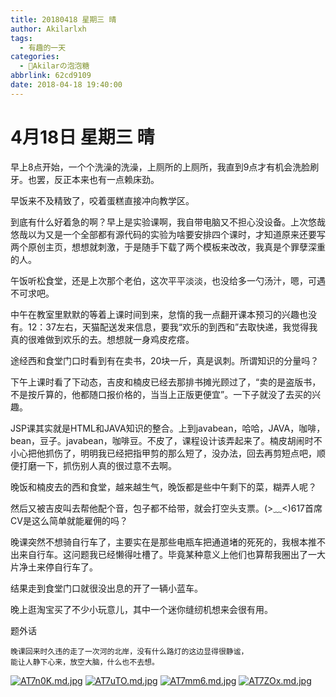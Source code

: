 ```yaml
---
title: 20180418 星期三 晴
author: Akilarlxh
tags:
  - 有趣的一天
categories:
  - 🍬Akilarの泡泡糖
abbrlink: 62cd9109
date: 2018-04-18 19:40:00
---
```

# 4月18日 星期三 晴

早上8点开始，一个个洗澡的洗澡，上厕所的上厕所，我直到9点才有机会洗脸刷牙。也罢，反正本来也有一点赖床劲。

早饭来不及精致了，咬着蛋糕直接冲向教学区。

到底有什么好着急的啊？早上是实验课啊，我自带电脑又不担心没设备。上次悠哉悠哉以为又是一个全部都有源代码的实验为啥要安排四个课时，才知道原来还要写两个原创主页，想想就刺激，于是随手下载了两个模板来改改，我真是个罪孽深重的人。

午饭听松食堂，还是上次那个老伯，这次平平淡淡，也没给多一勺汤汁，嗯，可遇不可求吧。

中午在教室里默默的等着上课时间到来，怠惰的我一点翻开课本预习的兴趣也没有。12：37左右，天猫配送发来信息，要我“欢乐的到西和”去取快递，我觉得我真的很难做到欢乐的去。想想就一身鸡皮疙瘩。

途经西和食堂门口时看到有在卖书，20块一斤，真是讽刺。所谓知识的分量吗？

下午上课时看了下动态，吉皮和楠皮已经去那排书摊光顾过了，“卖的是盗版书，不是按斤算的，他都随口报价格的，当当上正版更便宜”。一下子就没了去买的兴趣。

JSP课其实就是HTML和JAVA知识的整合。上到javabean，哈哈，JAVA，咖啡，bean，豆子。javabean，咖啡豆。不皮了，课程设计该弄起来了。楠皮胡闹时不小心把他抓伤了，明明我已经把指甲剪的那么短了，没办法，回去再剪短点吧，顺便打磨一下，抓伤别人真的很过意不去啊。

晚饭和楠皮去的西和食堂，越来越生气，晚饭都是些中午剩下的菜，糊弄人呢？

然后又被吉皮叫去帮他配个音，包子都不给带，就会打空头支票。(>﹏<)617首席CV是这么简单就能雇佣的吗？

晚课突然不想骑自行车了，主要实在是那些电瓶车把通道堵的死死的，我根本推不出来自行车。这问题我已经懒得吐槽了。毕竟某种意义上他们也算帮我圈出了一大片净土来停自行车了。

结果走到食堂门口就很没出息的开了一辆小蓝车。

晚上逛淘宝买了不少小玩意儿，其中一个迷你缝纫机想来会很有用。

题外话
```
晚课回来时久违的走了一次河的北岸，没有什么路灯的这边显得很静谧，
能让人静下心来，放空大脑，什么也不去想。
```
[![AT7n0K.md.jpg](https://s2.ax1x.com/2019/04/10/AT7n0K.md.jpg)](https://imgchr.com/i/AT7n0K)
[![AT7uTO.md.jpg](https://s2.ax1x.com/2019/04/10/AT7uTO.md.jpg)](https://imgchr.com/i/AT7uTO)
[![AT7mm6.md.jpg](https://s2.ax1x.com/2019/04/10/AT7mm6.md.jpg)](https://imgchr.com/i/AT7mm6)
[![AT7ZOx.md.jpg](https://s2.ax1x.com/2019/04/10/AT7ZOx.md.jpg)](https://imgchr.com/i/AT7ZOx)
